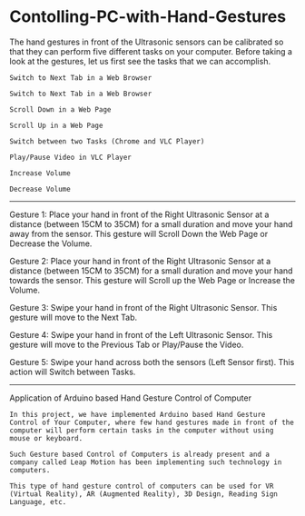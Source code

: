 # Contolling-PC-with-Hand-Gestures
The hand gestures in front of the Ultrasonic sensors can be calibrated so that they can perform five different tasks on your computer. Before taking a look at the gestures, let us first see the tasks that we can accomplish.

    Switch to Next Tab in a Web Browser
    
    Switch to Next Tab in a Web Browser
    
    Scroll Down in a Web Page
    
    Scroll Up in a Web Page
    
    Switch between two Tasks (Chrome and VLC Player)
    
    Play/Pause Video in VLC Player
    
    Increase Volume
    
    Decrease Volume

________________________________________________________________________________________________________________________

Gesture 1: Place your hand in front of the Right Ultrasonic Sensor at a distance (between 15CM to 35CM) for a small duration and move your hand away from the sensor. This gesture will Scroll Down the Web Page or Decrease the Volume.

Gesture 2: Place your hand in front of the Right Ultrasonic Sensor at a distance (between 15CM to 35CM) for a small duration and move your hand towards the sensor. This gesture will Scroll up the Web Page or Increase the Volume.

Gesture 3: Swipe your hand in front of the Right Ultrasonic Sensor. This gesture will move to the Next Tab.

Gesture 4: Swipe your hand in front of the Left Ultrasonic Sensor. This gesture will move to the Previous Tab or Play/Pause the Video.

Gesture 5: Swipe your hand across both the sensors (Left Sensor first). This action will Switch between Tasks.

___________________________________________________________________________________________________________________________

Application of Arduino based Hand Gesture Control of Computer

    In this project, we have implemented Arduino based Hand Gesture Control of Your Computer, where few hand gestures made in front of the computer will perform certain tasks in the computer without using mouse or keyboard.
    
    Such Gesture based Control of Computers is already present and a company called Leap Motion has been implementing such technology in computers.
    
    This type of hand gesture control of computers can be used for VR (Virtual Reality), AR (Augmented Reality), 3D Design, Reading Sign Language, etc.


